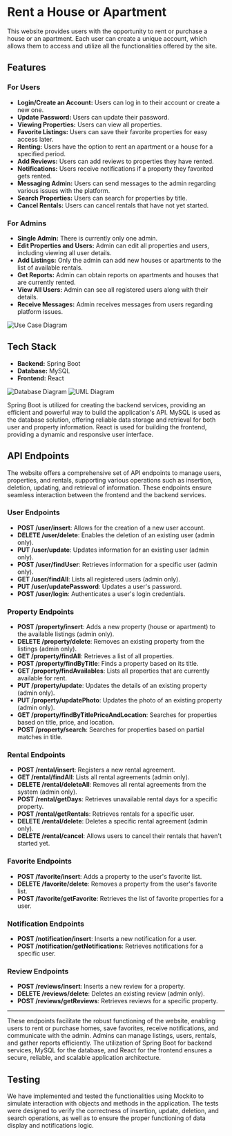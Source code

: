 # Rent a House or Apartment

This website provides users with the opportunity to rent or purchase a house or an apartment. Each user can create a unique account, which allows them to access and utilize all the functionalities offered by the site.

## Features

### For Users

- **Login/Create an Account:** Users can log in to their account or create a new one.
- **Update Password:** Users can update their password.
- **Viewing Properties:** Users can view all properties.
- **Favorite Listings:** Users can save their favorite properties for easy access later.
- **Renting:** Users have the option to rent an apartment or a house for a specified period.
- **Add Reviews:** Users can add reviews to properties they have rented.
- **Notifications:** Users receive notifications if a property they favorited gets rented.
- **Messaging Admin:** Users can send messages to the admin regarding various issues with the platform.
- **Search Properties:** Users can search for properties by title.
- **Cancel Rentals:** Users can cancel rentals that have not yet started.

### For Admins

- **Single Admin:** There is currently only one admin.
- **Edit Properties and Users:** Admin can edit all properties and users, including viewing all user details.
- **Add Listings:** Only the admin can add new houses or apartments to the list of available rentals.
- **Get Reports:** Admin can obtain reports on apartments and houses that are currently rented.
- **View All Users:** Admin can see all registered users along with their details.
- **Receive Messages:** Admin receives messages from users regarding platform issues.

![Use Case Diagram](diagram_usecase.PNG)

## Tech Stack

- **Backend:** Spring Boot
- **Database:** MySQL
- **Frontend:** React

![Database Diagram](new_database_diagram.PNG)
![UML Diagram](diagramUML.png)

Spring Boot is utilized for creating the backend services, providing an efficient and powerful way to build the application's API. MySQL is used as the database solution, offering reliable data storage and retrieval for both user and property information. React is used for building the frontend, providing a dynamic and responsive user interface.

## API Endpoints

The website offers a comprehensive set of API endpoints to manage users, properties, and rentals, supporting various operations such as insertion, deletion, updating, and retrieval of information. These endpoints ensure seamless interaction between the frontend and the backend services.

### User Endpoints

- **POST /user/insert**: Allows for the creation of a new user account.
- **DELETE /user/delete**: Enables the deletion of an existing user (admin only).
- **PUT /user/update**: Updates information for an existing user (admin only).
- **POST /user/findUser**: Retrieves information for a specific user (admin only).
- **GET /user/findAll**: Lists all registered users (admin only).
- **PUT /user/updatePassword**: Updates a user's password.
- **POST /user/login**: Authenticates a user's login credentials.

### Property Endpoints

- **POST /property/insert**: Adds a new property (house or apartment) to the available listings (admin only).
- **DELETE /property/delete**: Removes an existing property from the listings (admin only).
- **GET /property/findAll**: Retrieves a list of all properties.
- **POST /property/findByTitle**: Finds a property based on its title.
- **GET /property/findAvailables**: Lists all properties that are currently available for rent.
- **PUT /property/update**: Updates the details of an existing property (admin only).
- **PUT /property/updatePhoto**: Updates the photo of an existing property (admin only).
- **GET /property/findByTitlePriceAndLocation**: Searches for properties based on title, price, and location.
- **POST /property/search**: Searches for properties based on partial matches in title.

### Rental Endpoints

- **POST /rental/insert**: Registers a new rental agreement.
- **GET /rental/findAll**: Lists all rental agreements (admin only).
- **DELETE /rental/deleteAll**: Removes all rental agreements from the system (admin only).
- **POST /rental/getDays**: Retrieves unavailable rental days for a specific property.
- **POST /rental/getRentals**: Retrieves rentals for a specific user.
- **DELETE /rental/delete**: Deletes a specific rental agreement (admin only).
- **DELETE /rental/cancel**: Allows users to cancel their rentals that haven't started yet.

### Favorite Endpoints

- **POST /favorite/insert**: Adds a property to the user's favorite list.
- **DELETE /favorite/delete**: Removes a property from the user's favorite list.
- **POST /favorite/getFavorite**: Retrieves the list of favorite properties for a user.

### Notification Endpoints

- **POST /notification/insert**: Inserts a new notification for a user.
- **POST /notification/getNotifications**: Retrieves notifications for a specific user.

### Review Endpoints

- **POST /reviews/insert**: Inserts a new review for a property.
- **DELETE /reviews/delete**: Deletes an existing review (admin only).
- **POST /reviews/getReviews**: Retrieves reviews for a specific property.

---

These endpoints facilitate the robust functioning of the website, enabling users to rent or purchase homes, save favorites, receive notifications, and communicate with the admin. Admins can manage listings, users, rentals, and gather reports efficiently. The utilization of Spring Boot for backend services, MySQL for the database, and React for the frontend ensures a secure, reliable, and scalable application architecture.

## Testing

We have implemented and tested the functionalities using Mockito to simulate interaction with objects and methods in the application. The tests were designed to verify the correctness of insertion, update, deletion, and search operations, as well as to ensure the proper functioning of data display and notifications logic.
